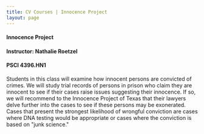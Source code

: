 ```yaml
---
title: CV Courses | Innocence Project
layout: page
---
```


#### Innocence Project

#### Instructor:  Nathalie Roetzel

#### PSCI 4396.HN1

Students in this class will examine how innocent persons are convicted
of crimes.  We will study trial records of persons in prison who claim
they are innocent to see if their cases raise issues suggesting their
innocence.  If so, we will recommend to the Innocence Project of Texas
that their lawyers delve further into the cases to see if these
persons may be exonerated.  Cases that present the strongest
likelihood of wrongful conviction are cases where DNA testing would be
appropriate or cases where the conviction is based on "junk science."
